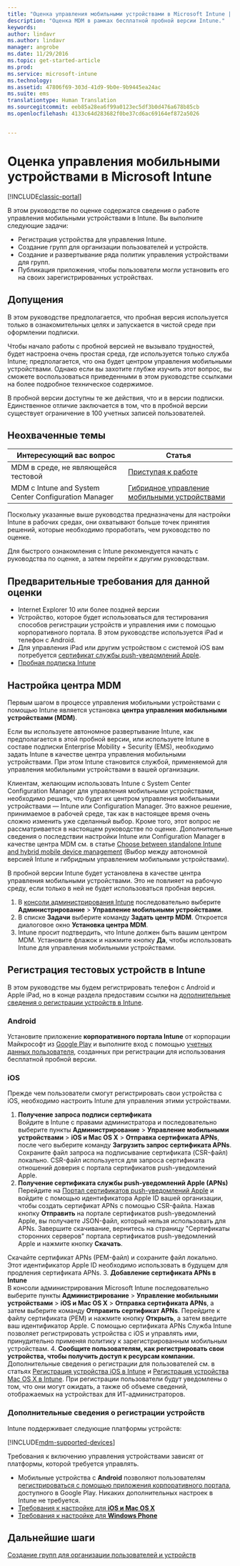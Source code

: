 ```yaml
---
title: "Оценка управления мобильными устройствами в Microsoft Intune | Microsoft Docs"
description: "Оценка MDM в рамках бесплатной пробной версии Intune."
keywords: 
author: lindavr
ms.author: lindavr
manager: angrobe
ms.date: 11/29/2016
ms.topic: get-started-article
ms.prod: 
ms.service: microsoft-intune
ms.technology: 
ms.assetid: 47806f69-303d-41d9-9b0e-9b9445ea24ac
ms.suite: ems
translationtype: Human Translation
ms.sourcegitcommit: eeb85a28ea6f99a0123ec5df3b0d476a678b85cb
ms.openlocfilehash: 4133c64d283682f0be37cd6ac69164ef872a5026


---
```


# <a name="evaluate-mobile-device-management-in-microsoft-intune"></a>Оценка управления мобильными устройствами в Microsoft Intune

[!INCLUDE[classic-portal](../includes/classic-portal.md)]

В этом руководстве по оценке содержатся сведения о работе управления мобильными устройствами в Intune. Вы выполните следующие задачи:
- Регистрация устройства для управления Intune.
- Создание групп для организации пользователей и устройств.
- Создание и развертывание ряда политик управления устройствами для групп.
- Публикация приложения, чтобы пользователи могли установить его на своих зарегистрированных устройствах.
<!--- - Monitor the device? View a report of compliant devices?--->
<!--- - Remove the device from management--->

## <a name="assumptions"></a>Допущения
В этом руководстве предполагается, что пробная версия используется только в ознакомительных целях и запускается в чистой среде при оформлении подписки.

Чтобы начало работы с пробной версией не вызывало трудностей, будет настроена очень простая среда, где используется только служба Intune; предполагается, что она будет центром управления мобильными устройствами. Однако если вы захотите глубже изучить этот вопрос, вы сможете воспользоваться приведенными в этом руководстве ссылками на более подробное техническое содержимое.

В пробной версии доступны те же действия, что и в версии подписки. Единственное отличие заключается в том, что в пробной версии существует ограничение в 100 учетных записей пользователей.

## <a name="whats-not-covered"></a>Неохваченные темы
|Интересующий вас вопрос |Статья |
|------------------------|----------|
|MDM в среде, не являющейся тестовой | [Приступая к работе](https://docs.microsoft.com/en-us/intune/get-started/start-with-a-paid-subscription-to-microsoft-intune) |
|MDM с Intune and System Center Configuration Manager | [Гибридное управление мобильными устройствами](https://docs.microsoft.com/en-us/sccm/mdm/understand/hybrid-mobile-device-management) |

Поскольку указанные выше руководства предназначены для настройки Intune в рабочих средах, они охватывают больше точек принятия решений, которые необходимо проработать, чем руководство по оценке.

Для быстрого ознакомления с Intune рекомендуется начать с руководства по оценке, а затем перейти к другим руководствам.

## <a name="prerequisites-for-this-evaluation"></a>Предварительные требования для данной оценки
- Internet Explorer 10 или более поздней версии
- Устройство, которое будет использоваться для тестирования способов регистрации устройств и управления ими с помощью корпоративного портала. В этом руководстве используется iPad и телефон с Android.
- Для управления iPad или другим устройством с системой iOS вам потребуется [сертификат службы push-уведомлений Apple](https://docs.microsoft.com/intune/deploy-use/set-up-ios-and-mac-management-with-microsoft-intune).
- [Пробная подписка Intune](sign-up-for-30-day-trial-microsoft-intune.md)

## <a name="set-your-mdm-authority"></a>Настройка центра MDM
Первым шагом в процессе управления мобильными устройствами с помощью Intune является установка **центра управления мобильными устройствами (MDM)**.

Если вы используете автономное развертывание Intune, как предполагается в этой пробной версии, или используете Intune в составе подписки Enterprise Mobility + Security (EMS), необходимо задать Intune в качестве центра управления мобильными устройствами. При этом Intune становится службой, применяемой для управления мобильными устройствами в вашей организации.

Клиентам, желающим использовать Intune с System Center Configuration Manager для управления мобильными устройствами, необходимо решить, что будет их центром управления мобильными устройствами — Intune или Configuration Manager. Это важное решение, принимаемое в рабочей среде, так как в настоящее время очень сложно изменить уже сделанный выбор. Кроме того, этот вопрос не рассматривается в настоящем руководстве по оценке. Дополнительные сведения о последствии настройки Intune или Configuration Manager в качестве центра MDM см. в статье [Choose between standalone Intune and hybrid mobile device management](https://docs.microsoft.com/en-us/sccm/mdm/understand/choose-between-standalone-intune-and-hybrid-mobile-device-management) (Выбор между автономной версией Intune и гибридным управлением мобильными устройствами).

В пробной версии Intune будет установлена в качестве центра управления мобильными устройствами. Это не повлияет на рабочую среду, если только в ней не будет использоваться пробная версия.

1. В [консоли администрирования Intune](https://manage.microsoft.com/) последовательно выберите **Администрирование** &gt; **Управление мобильными устройствами**.
2. В списке **Задачи** выберите команду **Задать центр MDM**. Откроется диалоговое окно **Установка центра MDM**. <!---screen shot--->
3. Intune просит подтвердить, что Intune должен быть вашим центром MDM. Установите флажок и нажмите кнопку **Да**, чтобы использовать Intune для управления мобильными устройствами.

## <a name="enroll-your-test-devices-into-intune"></a>Регистрация тестовых устройств в Intune

В этом руководстве мы будем регистрировать телефон с Android и Apple iPad, но в конце раздела предоставим ссылки на [дополнительные сведения о регистрации устройств в Intune](#Learn-more-about-device-enrollment).
### <a name="android"></a>Android
Установите приложение **корпоративного портала Intune** от корпорации Майкрософт из [Google Play](http://go.microsoft.com/fwlink/p/?LinkId=386612) и выполните вход с помощью [учетных данных пользователя](sign-up-for-30-day-trial-microsoft-intune.md#add-users), созданных при регистрации для использования бесплатной пробной версии.

### <a name="ios"></a>iOS
Прежде чем пользователи смогут регистрировать свои устройства с iOS, необходимо настроить Intune для управления этими устройствами.

1. **Получение запроса подписи сертификата**<br/>
Войдите в Intune с правами администратора и последовательно выберите пункты **Администрирование** > **Управление мобильными устройствами** > **iOS и Mac OS X** > **Отправка сертификата APNs**, после чего выберите команду **Загрузить запрос сертификата APNs**. Сохраните файл запроса на подписывание сертификата (CSR-файл) локально. CSR-файл используется для запроса сертификата отношений доверия с портала сертификатов push-уведомлений Apple. <!--- screen shot--->
2.  **Получение сертификата службы push-уведомлений Apple (APNs)**<BR/>
Перейдите на [Портал сертификатов push-уведомлений Apple](https://idmsa.apple.com/IDMSWebAuth/login?appIdKey=3fbfc9ad8dfedeb78be1d37f6458e72adc3160d1ad5b323a9e5c5eb2f8e7e3e2&rv=2) и войдите с помощью идентификатора Apple ID вашей организации, чтобы создать сертификат APNs с помощью CSR-файла. Нажав кнопку **Отправить** на портале сертификатов push-уведомлений Apple, вы получаете JSON-файл, который нельзя использовать для APNs. Завершите скачивание, вернитесь на страницу "Сертификаты сторонних серверов" портала сертификатов push-уведомлений Apple и нажмите кнопку **Скачать**.

 Скачайте сертификат APNs (PEM-файл) и сохраните файл локально. Этот идентификатор Apple ID необходимо использовать в будущем для продления сертификата APNs.
3.  **Добавление сертификата APNs в Intune**<BR/>
В консоли администрирования Microsoft Intune последовательно выберите пункты **Администрирование** > **Управление мобильными устройствами** > **iOS и Mac OS X** > **Отправка сертификата APNs**, а затем выберите команду **Отправить сертификат APNs**. Перейдите к файлу сертификата (PEM) и нажмите кнопку **Открыть**, а затем введите ваш идентификатор Apple. С помощью сертификата APNs Служба Intune позволяет регистрировать устройства с iOS и управлять ими, принудительно применяя политику к зарегистрированным мобильным устройствам.
4.  **Сообщите пользователям, как регистрировать свои устройства, чтобы получить доступ к ресурсам компании.**<br/>
Дополнительные сведения о регистрации для пользователей см. в статьях [Регистрация устройства iOS в Intune](https://docs.microsoft.com/en-us/Intune/enduser/enroll-your-device-in-intune-ios) и [Регистрация устройства Mac OS X в Intune](https://docs.microsoft.com/en-us/Intune/enduser/enroll-your-device-in-intune-mac-os-x). При регистрации пользователи будут уведомлены о том, что они могут ожидать, а также об объеме сведений, отображаемых на устройствах для ИТ-администраторов.


### <a name="learn-more-about-device-enrollment"></a>Дополнительные сведения о регистрации устройств

Intune поддерживает следующие платформы устройств:

[!INCLUDE[mdm-supported-devices](../includes/mdm-supported-devices.md)]

Требования к включению управления устройствами зависят от платформы, которой требуется управлять.
- Мобильные устройства с **Android** позволяют пользователям [регистрироваться с помощью приложения корпоративного портала](/intune/deploy-use/set-up-android-management-with-microsoft-intune), доступного в Google Play. Никаких дополнительных настроек в Intune не требуется.
- [Требования к настройке для **iOS и Mac OS X**](/intune/deploy-use/set-up-ios-and-mac-management-with-microsoft-intune)
- [Требования к настройке для **Windows Phone**](/intune/deploy-use/set-up-windows-phone-management-with-microsoft-intune)

<!--- ## Verify enrollment--->
<!--- START HERE

### iOS and Mac OS X
Install the **Microsoft Intune Company Portal** app from Microsoft Corporation available in the App Store and sign in with Intune user credentials added above. View **Enrolled devices** to add your device.



### Windows Phone 8.1
Users install the **Company Portal** app from Microsoft Corporation, available in the Windows Phone store, and sign in with the Intune user credentials added above.  View **Enrolled devices** to add your device.

## Install the previously deployed app
Open the Company Portal on the mobile device, choose **Apps**, and then install **Microsoft Skype**.--->



## <a name="next-steps"></a>Дальнейшие шаги
[Создание групп для организации пользователей и устройств](get-started-with-a-30-day-trial-of-microsoft-intune-step-3.md)



<!--HONumber=Jan17_HO1-->


